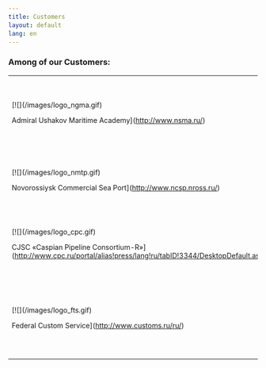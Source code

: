 ```yaml
---
title: Customers
layout: default
lang: en
---
```

### Among of our Customers:

<table width="500" border="0" cellpadding="20" align="center">
  <tr>
    <td width="210">[![](/images/logo_ngma.gif)

Admiral Ushakov Maritime Academy](http://www.nsma.ru/)</td>
    <td>

[![](/images/logo_fleet.gif)

Fleet of NCSP](http://www.t-p-s.ru/ru/fleet/)</td>
  </tr>
  <tr>
    <td width="210">[![](/images/logo_nmtp.gif)

Novorossiysk Commercial Sea Port](http://www.ncsp.nross.ru/)</td>
    <td>[![](/images/logo_rosmorport_.gif)

«ROSMORPORT»](http://www.rosmorport.ru/)</td>
  </tr>
  <tr>
    <td width="210">[![](/images/logo_cpc.gif)

CJSC «Caspian Pipeline Consortium-R»](http://www.cpc.ru/portal/alias!press/lang!ru/tabID!3344/DesktopDefault.aspx)</td>
    <td>[![](/images/logo_fps.gif)

Federal Boundary Service](http://fps.fsb.ru/)</td>
  </tr>
  <tr>
    <td width="210">[![](/images/logo_fts.gif)

Federal Custom Service](http://www.customs.ru/ru/)</td>
    <td>[![](/images/logo_minoborony.gif)

RF Navy](http://mil.ru/)</td>
  </tr>
</table>

